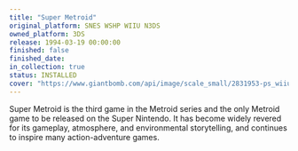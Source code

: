 ```yaml
---
title: "Super Metroid"
original_platform: SNES WSHP WIIU N3DS
owned_platform: 3DS
release: 1994-03-19 00:00:00
finished: false
finished_date:
in_collection: true
status: INSTALLED
cover: "https://www.giantbomb.com/api/image/scale_small/2831953-ps_wiiuvc_supermetroid.png"
---
```


Super Metroid is the third game in the Metroid series and the only Metroid game to be released on the Super Nintendo. It has become widely revered for its gameplay, atmosphere, and environmental storytelling, and continues to inspire many action-adventure games.
